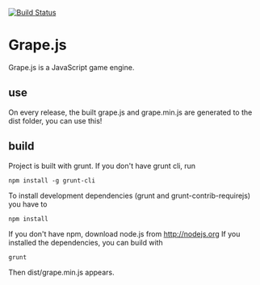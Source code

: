[![Build Status](https://travis-ci.org/zoltan-mihalyi/grape2.svg?branch=master)](https://travis-ci.org/zoltan-mihalyi/grape2)
# Grape.js
Grape.js is a JavaScript game engine.

## use

On every release, the built grape.js and grape.min.js are generated to the dist folder, you can use this!

## build

Project is built with grunt.
If you don't have grunt cli, run

    npm install -g grunt-cli

 To install development dependencies (grunt and grunt-contrib-requirejs) you have to

    npm install

If you don't have npm, download node.js from http://nodejs.org
If you installed the dependencies, you can build with

    grunt

Then dist/grape.min.js appears.
